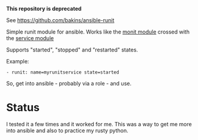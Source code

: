 **This repository is deprecated**

See https://github.com/bakins/ansible-runit


Simple runit module for ansible. Works like the [monit module](http://docs.ansible.com/monit_module.html) crossed with the [service module](http://docs.ansible.com/service_module.html)

Supports "started", "stopped" and "restarted" states.

Example:

    - runit: name=myrunitservice state=started

So, get into ansible - probably via a role - and use.

Status
=======
I tested it a few times and it worked for me.  This was a way to get me more into ansible and also to practice my rusty python.


